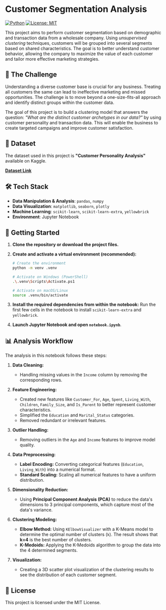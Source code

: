 # Customer Segmentation Analysis

[![Python](https://img.shields.io/badge/Python-3.10+-blue.svg)](https://www.python.org/downloads/)
[![License: MIT](https://img.shields.io/badge/License-MIT-yellow.svg)](https://opensource.org/licenses/MIT)

This project aims to perform customer segmentation based on demographic and transaction data from a wholesale company. Using *unsupervised clustering* techniques, customers will be grouped into several segments based on shared characteristics. The goal is to better understand customer behavior, allowing the company to maximize the value of each customer and tailor more effective marketing strategies.

## 🎯 The Challenge

Understanding a diverse customer base is crucial for any business. Treating all customers the same can lead to ineffective marketing and missed opportunities. The challenge is to move beyond a one-size-fits-all approach and identify distinct groups within the customer data.

The goal of this project is to build a clustering model that answers the question: *"What are the distinct customer archetypes in our data?"* by using customer personality and transaction data. This will enable the business to create targeted campaigns and improve customer satisfaction.

## 💾 Dataset

The dataset used in this project is **"Customer Personality Analysis"** available on Kaggle.

**[Dataset Link](https://www.kaggle.com/datasets/imakash3011/customer-personality-analysis)**

## 🛠️ Tech Stack

*   **Data Manipulation & Analysis**: `pandas`, `numpy`
*   **Data Visualization**: `matplotlib`, `seaborn`, `plotly`
*   **Machine Learning**: `scikit-learn`, `scikit-learn-extra`, `yellowbrick`
*   **Environment**: Jupyter Notebook

## 🚀 Getting Started

1.  **Clone the repository or download the project files.**

2.  **Create and activate a virtual environment (recommended):**
    ```bash
    # Create the environment
    python -m venv .venv

    # Activate on Windows (PowerShell)
    .\.venv\Scripts\Activate.ps1

    # Activate on macOS/Linux
    source .venv/bin/activate
    ```

3.  **Install the required dependencies from within the notebook:**
    Run the first few cells in the notebook to install `scikit-learn-extra` and `yellowbrick`.

4.  **Launch Jupyter Notebook and open `notebook.ipynb`**.

## 📊 Analysis Workflow

The analysis in this notebook follows these steps:

1.  **Data Cleaning:**
    *   Handling missing values in the `Income` column by removing the corresponding rows.

2.  **Feature Engineering:**
    *   Created new features like `Customer_For`, `Age`, `Spent`, `Living_With`, `Children`, `Family_Size`, and `Is_Parent` to better represent customer characteristics.
    *   Simplified the `Education` and `Marital_Status` categories.
    *   Removed redundant or irrelevant features.

3.  **Outlier Handling:**
    *   Removing outliers in the `Age` and `Income` features to improve model quality.

4.  **Data Preprocessing:**
    *   **Label Encoding:** Converting categorical features (`Education`, `Living_With`) into a numerical format.
    *   **Standard Scaling:** Scaling all numerical features to have a uniform distribution.

5.  **Dimensionality Reduction:**
    *   Using **Principal Component Analysis (PCA)** to reduce the data's dimensions to 3 principal components, which capture most of the data's variance.

6.  **Clustering Modeling:**
    *   **Elbow Method:** Using `KElbowVisualizer` with a K-Means model to determine the optimal number of clusters (`k`). The result shows that **k=4** is the best number of clusters.
    *   **K-Medoids:** Applying the K-Medoids algorithm to group the data into the 4 determined segments.

7.  **Visualization:**
    *   Creating a 3D scatter plot visualization of the clustering results to see the distribution of each customer segment.

## 📄 License

This project is licensed under the MIT License.